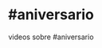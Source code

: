 ---
layout: tag
title: "#aniversario"
subtitle: "videos sobre #aniversario"
tag-name: aniversario
---